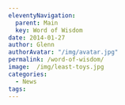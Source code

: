 ```yaml
---
eleventyNavigation:
  parent: Main
  key: Word of Wisdom
date: 2014-01-27
author: Glenn
authorAvatar: "/img/avatar.jpg"
permalink: /word-of-wisdom/
image:  /img/least-toys.jpg
categories:
  - News
tags:
---
```

